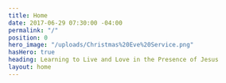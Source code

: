 ```yaml
---
title: Home
date: 2017-06-29 07:30:00 -04:00
permalink: "/"
position: 0
hero_image: "/uploads/Christmas%20Eve%20Service.png"
hasHero: true
heading: Learning to Live and Love in the Presence of Jesus
layout: home
---
```





